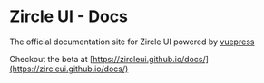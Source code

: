 # Zircle UI - Docs
The official documentation site for Zircle UI powered by [vuepress](https://vuepress.vuejs.org)

Checkout the beta at [https://zircleui.github.io/docs/](https://zircleui.github.io/docs/)
